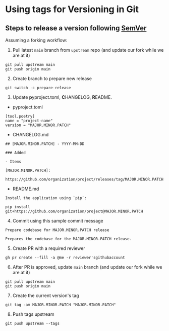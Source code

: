 
# Using tags for Versioning in Git

## Steps to release a version following [SemVer](https://semver.org/)

Assuming a forking workflow:

1. Pull latest `main` branch from `upstream` repo (and update our fork while we are at it)

```
git pull upstream main
git push origin main
```

2. Create branch to prepare new release

```
git switch -c prepare-release
```

3. Update **p**yproject.toml, **C**HANGELOG, **R**EADME.

- pyproject.toml

```
[tool.poetry]
name = "project-name"
version = "MAJOR.MINOR.PATCH"
```

- CHANGELOG.md

```
## [MAJOR.MINOR.PATCH] - YYYY-MM-DD

### Added

- Items

[MAJOR.MINOR.PATCH]:
  https://github.com/organization/project/releases/tag/MAJOR.MINOR.PATCH
```

- README.md

```
Install the application using `pip`:

pip install git+https://github.com/organization/project@MAJOR.MINOR.PATCH

```

4. Commit using this sample commit message

```
Prepare codebase for MAJOR.MINOR.PATCH release

Prepares the codebase for the MAJOR.MINOR.PATCH release.
```

5. Create PR with a required reviewer

```
gh pr create --fill -a @me -r reviewer'sgithubaccount
```

6. After PR is approved, update `main` branch (and update our fork while we are at it)

```
git pull upstream main
git push origin main
```

7. Create the current version's tag

```
git tag -am MAJOR.MINOR.PATCH "MAJOR.MINOR.PATCH"
```

8. Push tags upstream

```
git push upstream --tags
```
